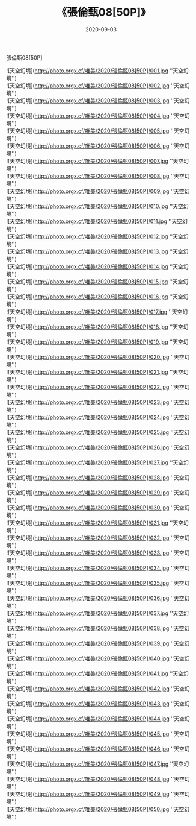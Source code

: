 ﻿---
layout: post
title: 《張倫甄08[50P]》
date: 2020-09-03
img: http://photo.orgx.cf/唯美/2020/張倫甄08[50P]/000.jpg
tags: [美女,清纯,唯美]
---

張倫甄08[50P]



![天空幻境](http://photo.orgx.cf/唯美/2020/張倫甄08[50P]/001.jpg ''天空幻境'')<br>
![天空幻境](http://photo.orgx.cf/唯美/2020/張倫甄08[50P]/002.jpg ''天空幻境'')<br>
![天空幻境](http://photo.orgx.cf/唯美/2020/張倫甄08[50P]/003.jpg ''天空幻境'')<br>
![天空幻境](http://photo.orgx.cf/唯美/2020/張倫甄08[50P]/004.jpg ''天空幻境'')<br>
![天空幻境](http://photo.orgx.cf/唯美/2020/張倫甄08[50P]/005.jpg ''天空幻境'')<br>
![天空幻境](http://photo.orgx.cf/唯美/2020/張倫甄08[50P]/006.jpg ''天空幻境'')<br>
![天空幻境](http://photo.orgx.cf/唯美/2020/張倫甄08[50P]/007.jpg ''天空幻境'')<br>
![天空幻境](http://photo.orgx.cf/唯美/2020/張倫甄08[50P]/008.jpg ''天空幻境'')<br>
![天空幻境](http://photo.orgx.cf/唯美/2020/張倫甄08[50P]/009.jpg ''天空幻境'')<br>
![天空幻境](http://photo.orgx.cf/唯美/2020/張倫甄08[50P]/010.jpg ''天空幻境'')<br>
![天空幻境](http://photo.orgx.cf/唯美/2020/張倫甄08[50P]/011.jpg ''天空幻境'')<br>
![天空幻境](http://photo.orgx.cf/唯美/2020/張倫甄08[50P]/012.jpg ''天空幻境'')<br>
![天空幻境](http://photo.orgx.cf/唯美/2020/張倫甄08[50P]/013.jpg ''天空幻境'')<br>
![天空幻境](http://photo.orgx.cf/唯美/2020/張倫甄08[50P]/014.jpg ''天空幻境'')<br>
![天空幻境](http://photo.orgx.cf/唯美/2020/張倫甄08[50P]/015.jpg ''天空幻境'')<br>
![天空幻境](http://photo.orgx.cf/唯美/2020/張倫甄08[50P]/016.jpg ''天空幻境'')<br>
![天空幻境](http://photo.orgx.cf/唯美/2020/張倫甄08[50P]/017.jpg ''天空幻境'')<br>
![天空幻境](http://photo.orgx.cf/唯美/2020/張倫甄08[50P]/018.jpg ''天空幻境'')<br>
![天空幻境](http://photo.orgx.cf/唯美/2020/張倫甄08[50P]/019.jpg ''天空幻境'')<br>
![天空幻境](http://photo.orgx.cf/唯美/2020/張倫甄08[50P]/020.jpg ''天空幻境'')<br>
![天空幻境](http://photo.orgx.cf/唯美/2020/張倫甄08[50P]/021.jpg ''天空幻境'')<br>
![天空幻境](http://photo.orgx.cf/唯美/2020/張倫甄08[50P]/022.jpg ''天空幻境'')<br>
![天空幻境](http://photo.orgx.cf/唯美/2020/張倫甄08[50P]/023.jpg ''天空幻境'')<br>
![天空幻境](http://photo.orgx.cf/唯美/2020/張倫甄08[50P]/024.jpg ''天空幻境'')<br>
![天空幻境](http://photo.orgx.cf/唯美/2020/張倫甄08[50P]/025.jpg ''天空幻境'')<br>
![天空幻境](http://photo.orgx.cf/唯美/2020/張倫甄08[50P]/026.jpg ''天空幻境'')<br>
![天空幻境](http://photo.orgx.cf/唯美/2020/張倫甄08[50P]/027.jpg ''天空幻境'')<br>
![天空幻境](http://photo.orgx.cf/唯美/2020/張倫甄08[50P]/028.jpg ''天空幻境'')<br>
![天空幻境](http://photo.orgx.cf/唯美/2020/張倫甄08[50P]/029.jpg ''天空幻境'')<br>
![天空幻境](http://photo.orgx.cf/唯美/2020/張倫甄08[50P]/030.jpg ''天空幻境'')<br>
![天空幻境](http://photo.orgx.cf/唯美/2020/張倫甄08[50P]/031.jpg ''天空幻境'')<br>
![天空幻境](http://photo.orgx.cf/唯美/2020/張倫甄08[50P]/032.jpg ''天空幻境'')<br>
![天空幻境](http://photo.orgx.cf/唯美/2020/張倫甄08[50P]/033.jpg ''天空幻境'')<br>
![天空幻境](http://photo.orgx.cf/唯美/2020/張倫甄08[50P]/034.jpg ''天空幻境'')<br>
![天空幻境](http://photo.orgx.cf/唯美/2020/張倫甄08[50P]/035.jpg ''天空幻境'')<br>
![天空幻境](http://photo.orgx.cf/唯美/2020/張倫甄08[50P]/036.jpg ''天空幻境'')<br>
![天空幻境](http://photo.orgx.cf/唯美/2020/張倫甄08[50P]/037.jpg ''天空幻境'')<br>
![天空幻境](http://photo.orgx.cf/唯美/2020/張倫甄08[50P]/038.jpg ''天空幻境'')<br>
![天空幻境](http://photo.orgx.cf/唯美/2020/張倫甄08[50P]/039.jpg ''天空幻境'')<br>
![天空幻境](http://photo.orgx.cf/唯美/2020/張倫甄08[50P]/040.jpg ''天空幻境'')<br>
![天空幻境](http://photo.orgx.cf/唯美/2020/張倫甄08[50P]/041.jpg ''天空幻境'')<br>
![天空幻境](http://photo.orgx.cf/唯美/2020/張倫甄08[50P]/042.jpg ''天空幻境'')<br>
![天空幻境](http://photo.orgx.cf/唯美/2020/張倫甄08[50P]/043.jpg ''天空幻境'')<br>
![天空幻境](http://photo.orgx.cf/唯美/2020/張倫甄08[50P]/044.jpg ''天空幻境'')<br>
![天空幻境](http://photo.orgx.cf/唯美/2020/張倫甄08[50P]/045.jpg ''天空幻境'')<br>
![天空幻境](http://photo.orgx.cf/唯美/2020/張倫甄08[50P]/046.jpg ''天空幻境'')<br>
![天空幻境](http://photo.orgx.cf/唯美/2020/張倫甄08[50P]/047.jpg ''天空幻境'')<br>
![天空幻境](http://photo.orgx.cf/唯美/2020/張倫甄08[50P]/048.jpg ''天空幻境'')<br>
![天空幻境](http://photo.orgx.cf/唯美/2020/張倫甄08[50P]/049.jpg ''天空幻境'')<br>
![天空幻境](http://photo.orgx.cf/唯美/2020/張倫甄08[50P]/050.jpg ''天空幻境'')<br>